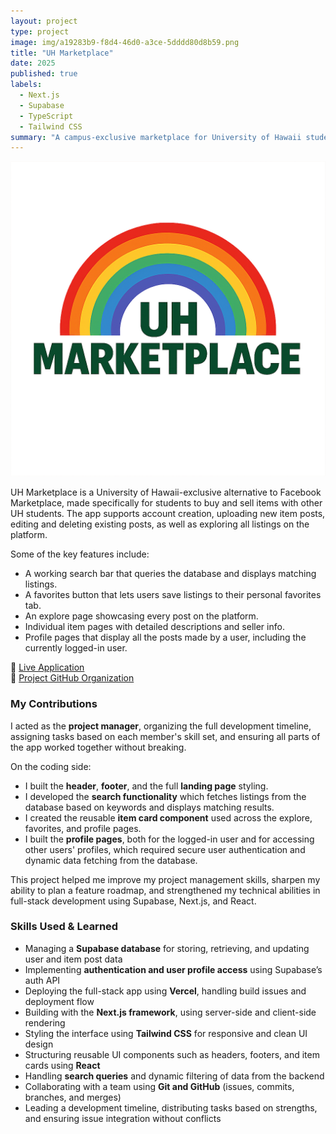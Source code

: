 ```yaml
---
layout: project
type: project
image: img/a19283b9-f8d4-46d0-a3ce-5dddd80d8b59.png
title: "UH Marketplace"
date: 2025
published: true
labels:
  - Next.js
  - Supabase
  - TypeScript
  - Tailwind CSS
summary: "A campus-exclusive marketplace for University of Hawaii students to buy, sell, and explore listings from other UH students."
---
```


<p align="center">
  <img src="/img/a19283b9-f8d4-46d0-a3ce-5dddd80d8b59.png" alt="UH Marketplace Screenshot" width="600" />
</p>


UH Marketplace is a University of Hawaii-exclusive alternative to Facebook Marketplace, made specifically for students to buy and sell items with other UH students. The app supports account creation, uploading new item posts, editing and deleting existing posts, as well as exploring all listings on the platform.

Some of the key features include:
- A working search bar that queries the database and displays matching listings.
- A favorites button that lets users save listings to their personal favorites tab.
- An explore page showcasing every post on the platform.
- Individual item pages with detailed descriptions and seller info.
- Profile pages that display all the posts made by a user, including the currently logged-in user.

🔗 [Live Application](https://uh-marketplace-app.vercel.app/)  
🔗 [Project GitHub Organization](https://uh-marketplace.github.io/)

### My Contributions
I acted as the **project manager**, organizing the full development timeline, assigning tasks based on each member's skill set, and ensuring all parts of the app worked together without breaking.

On the coding side:
- I built the **header**, **footer**, and the full **landing page** styling.
- I developed the **search functionality** which fetches listings from the database based on keywords and displays matching results.
- I created the reusable **item card component** used across the explore, favorites, and profile pages.
- I built the **profile pages**, both for the logged-in user and for accessing other users' profiles, which required secure user authentication and dynamic data fetching from the database.

This project helped me improve my project management skills, sharpen my ability to plan a feature roadmap, and strengthened my technical abilities in full-stack development using Supabase, Next.js, and React.

### Skills Used & Learned

- Managing a **Supabase database** for storing, retrieving, and updating user and item post data  
- Implementing **authentication and user profile access** using Supabase’s auth API  
- Deploying the full-stack app using **Vercel**, handling build issues and deployment flow  
- Building with the **Next.js framework**, using server-side and client-side rendering  
- Styling the interface using **Tailwind CSS** for responsive and clean UI design  
- Structuring reusable UI components such as headers, footers, and item cards using **React**  
- Handling **search queries** and dynamic filtering of data from the backend  
- Collaborating with a team using **Git and GitHub** (issues, commits, branches, and merges)  
- Leading a development timeline, distributing tasks based on strengths, and ensuring issue integration without conflicts  
